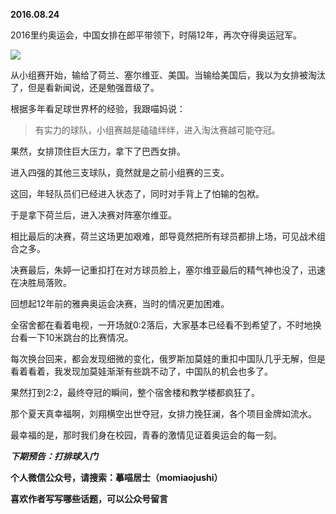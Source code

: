 
          
            
**2016.08.24**

2016里约奥运会，中国女排在郎平带领下，时隔12年，再次夺得奥运冠军。




![](//upload-images.jianshu.io/upload_images/51001-f5776401b6708c43.jpg)




从小组赛开始，输给了荷兰、塞尔维亚、美国。当输给美国后，我以为女排被淘汰了，但是看新闻说，还是勉强晋级了。

根据多年看足球世界杯的经验，我跟喵妈说：
>有实力的球队，小组赛越是磕磕绊绊，进入淘汰赛越可能夺冠。



果然，女排顶住巨大压力，拿下了巴西女排。

进入四强的其他三支球队，竟然就是之前小组赛的三支。

这回，年轻队员们已经进入状态了，同时对手背上了怕输的包袱。

于是拿下荷兰后，进入决赛对阵塞尔维亚。

相比最后的决赛，荷兰这场更加艰难，郎导竟然把所有球员都排上场，可见战术组合之多。

决赛最后，朱婷一记重扣打在对方球员脸上，塞尔维亚最后的精气神也没了，迅速在决胜局落败。

回想起12年前的雅典奥运会决赛，当时的情况更加困难。

全宿舍都在看着电视，一开场就0:2落后，大家基本已经看不到希望了，不时地换台看一下10米跳台的比赛情况。

每次换台回来，都会发现细微的变化，俄罗斯加莫娃的重扣中国队几乎无解，但是看着看着，我发现加莫娃渐渐有些跳不动了，中国队的机会也多了。

果然打到2:2，最终夺冠的瞬间，整个宿舍楼和教学楼都疯狂了。

那个夏天真幸福啊，刘翔横空出世夺冠，女排力挽狂澜，各个项目金牌如流水。

最幸福的是，那时我们身在校园，青春的激情见证着奥运会的每一刻。


***下期预告：打排球入门***


**个人微信公众号，请搜索：摹喵居士（momiaojushi）**

**喜欢作者写写哪些话题，可以公众号留言**

          
        